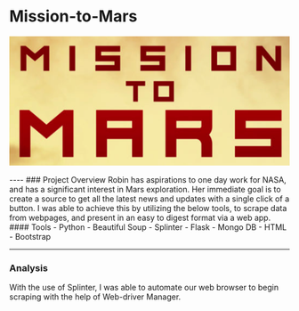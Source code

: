 # Mission-to-Mars
<p align="center">
  <img src="https://github.com/KEGANCP/Mission-to-Mars/blob/main/Resources/missiontomars.png" alt="Mission to Mars"/>
</p>
----
### Project Overview
Robin has aspirations to one day work for NASA, and has a significant interest in Mars exploration. Her immediate goal is to create a source to get all the latest news and updates with a single click of a button. I was able to achieve this by utilizing the below tools, to scrape data from webpages, and present in an easy to digest format via a web app.
#### Tools
- Python
- Beautiful Soup
- Splinter
- Flask
- Mongo DB
- HTML
- Bootstrap

----
### Analysis
With the use of Splinter, I was able to automate our web browser to begin scraping with the help of Web-driver Manager. 

